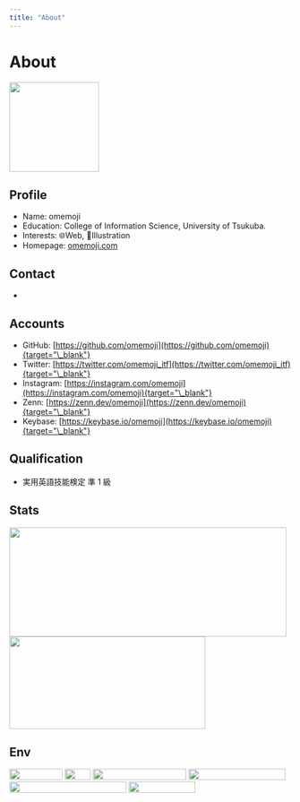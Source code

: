 ```yaml
---
title: "About"
---
```


# About

<img src="/omemoji_about.webp" width=160 height="160" />

## Profile

- Name: omemoji
- Education: College of Information Science, University of Tsukuba.
- Interests: 🌐Web, 🎨Illustration
- Homepage: [omemoji.com](https://omemoji.com)

## Contact

- <Contact ></Contact>

## Accounts

<div class="a-link">

- GitHub: [https://github.com/omemoji](https://github.com/omemoji){target="\_blank"}
- Twitter: [https://twitter.com/omemoji_itf](https://twitter.com/omemoji_itf){target="\_blank"}
- Instagram: [https://instagram.com/omemoji](https://instagram.com/omemoji){target="\_blank"}
- Zenn: [https://zenn.dev/omemoji](https://zenn.dev/omemoji){target="\_blank"}
- Keybase: [https://keybase.io/omemoji](https://keybase.io/omemoji){target="\_blank"}

</div>

## Qualification

- 実用英語技能検定 準 1 級

## Stats

<img src="https://github-readme-stats.vercel.app/api?username=omemoji&show_icons=true" width="495" height="195" class="mb-3"> 
<img src="https://github-readme-stats.vercel.app/api/top-langs/?username=omemoji&layout=compact" width="350" height="165">

## Env

<img src="https://img.shields.io/badge/OS-Ubuntu-E95420.svg?logo=ubuntu&logoColor=E95420&style=flat" width="95" height="20" style="display:inline-block"> <img src="https://img.shields.io/badge/DE-i3-7ca7c2.svg?&style=flat" width="46" height="20" style="display:inline-block"> <img src="https://img.shields.io/badge/Browser-Google%20Chrome-4285F4.svg?logo=googlechrome&logoColor=fff&style=flat" width="167" height="20" style="display:inline-block"> <img src="https://img.shields.io/badge/Editor-Visual%20Studio%20Code-007ACC.svg?logo=visualstudiocode&logoColor=007ACC&style=flat" width="173" height="20" style="display:inline-block"> <img src="https://img.shields.io/badge/Vector%20Graphics%20Editor-Inkscape-000.svg?logo=inkscape&logoColor=000&style=flat" width="209" height="20" style="display:inline-block"> <img src="https://img.shields.io/badge/Paint%20Tool-Krita-ff1199.svg?logo=krita&logoColor=ff1199&style=flat" width="119" height="20" style="display:inline-block">
